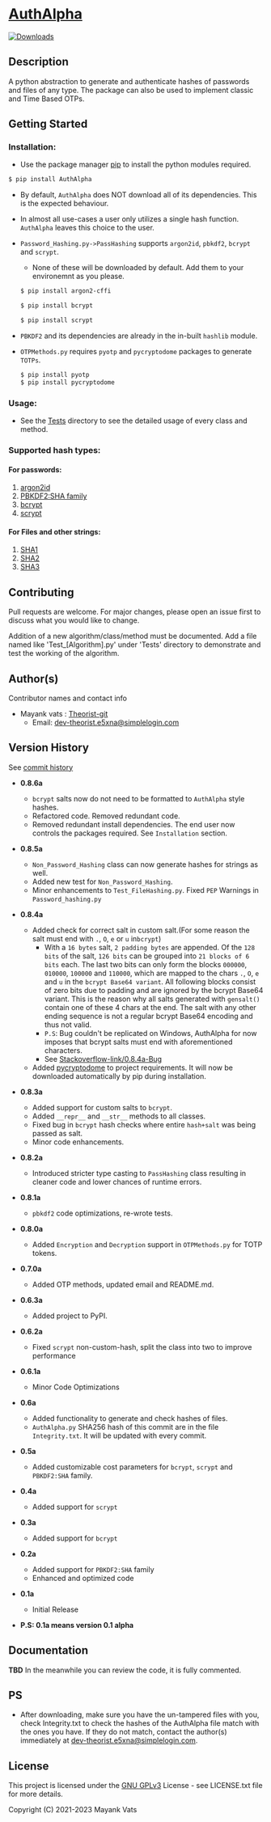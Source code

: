 # [AuthAlpha]((https://pypi.org/project/AuthAlpha/))
[![Downloads](https://static.pepy.tech/personalized-badge/authalpha?period=total&units=international_system&left_color=black&right_color=orange&left_text=Downloads)](https://pepy.tech/project/authalpha)
## Description

A python abstraction to generate and authenticate hashes of passwords and files of any type.
The package can also be used to implement classic and Time Based OTPs.

## Getting Started

### Installation:

* Use the package manager [pip](https://pip.pypa.io/en/stable/) to install the python modules required.
```bash
$ pip install AuthAlpha
```
* By default, `AuthAlpha` does NOT download all of its dependencies. This is the expected behaviour.
* In almost all use-cases a user only utilizes a single hash function. `AuthAlpha` leaves this choice to the user.
* `Password_Hashing.py->PassHashing` supports `argon2id`, `pbkdf2`, `bcrypt` and `scrypt`.
  * None of these will be downloaded by default. Add them to your environemnt as you please.
  ```bash
  $ pip install argon2-cffi
  ```
  ```bash
  $ pip install bcrypt
    ```
  ```bash
  $ pip install scrypt
    ```
* `PBKDF2` and its dependencies are already in the in-built `hashlib` module.

* `OTPMethods.py` requires `pyotp` and `pycryptodome` packages to generate `TOTPs`.
  ```bash
  $ pip install pyotp
  $ pip install pycryptodome
    ``` 

### Usage:
* See the [Tests](https://github.com/Theorist-Git/AuthAlpha/tree/master/Tests)
directory to see the detailed usage of every class and method.

### Supported hash types:

#### For passwords:
1. [argon2id](https://en.wikipedia.org/wiki/Argon2)
2. [PBKDF2:SHA family](https://en.wikipedia.org/wiki/PBKDF2)
3. [bcrypt](https://en.wikipedia.org/wiki/Bcrypt)
4. [scrypt](https://en.wikipedia.org/wiki/Scrypt)

#### For Files and other strings:
1. [SHA1](https://en.wikipedia.org/wiki/SHA-1)
2. [SHA2](https://en.wikipedia.org/wiki/SHA-2)
3. [SHA3](https://en.wikipedia.org/wiki/SHA-3)

## Contributing
Pull requests are welcome. For major changes, please open an issue first to discuss what you would like to change.

Addition of a new algorithm/class/method must be documented. Add a file named like 'Test_[Algorithm].py' under 'Tests' directory to demonstrate and test the working of the algorithm.

## Author(s)

Contributor names and contact info
* Mayank vats : [Theorist-git](https://github.com/Theorist-Git)
  * Email: dev-theorist.e5xna@simplelogin.com

## Version History
See [commit history](https://github.com/Theorist-Git/AuthAlpha/commits/master)
* **0.8.6a**
  *  `bcrypt` salts now do not need to be formatted to `AuthAlpha` style hashes.
  * Refactored code. Removed redundant code.
  * Removed redundant install dependencies. The end user now controls the packages required. See `Installation` section.
* **0.8.5a**
  * `Non_Password_Hashing` class can now generate hashes for strings as well.
  * Added new test for `Non_Password_Hashing`.
  * Minor enhancements to `Test_FileHashing.py`. Fixed `PEP` Warnings in `Password_hashing.py`
* **0.8.4a**
  * Added check for correct salt in custom salt.(For some reason the salt must end with `.`, `O`, `e` or `u` in`bcrypt`)
    * With a `16 bytes` salt, `2 padding bytes` are appended. Of the `128 bits` of the salt, `126 bits` can be grouped into `21 blocks of 6 bits` each. The last two bits can only form the blocks `000000`, `010000`, `100000` and `110000`, which are mapped to the chars `.`, `O`, `e` and `u` in the `bcrypt Base64 variant`. All following blocks consist of zero bits due to padding and are ignored by the bcrypt Base64 variant. This is the reason why all salts generated with `gensalt()` contain one of these 4 chars at the end. The salt with any other ending sequence is not a regular bcrypt Base64 encoding and thus not valid.
    * `P.S`: Bug couldn't be replicated on Windows, AuthAlpha for now imposes that bcrypt salts must end with aforementioned characters.
    * See [Stackoverflow-link/0.8.4a-Bug](https://stackoverflow.com/questions/69531552/missing-salt-why-is-the-salt-not-complete-after-using-hashpw-bcrypt)
  * Added [pycryptodome](https://pypi.org/project/pycryptodome/) to project requirements. It will now be downloaded automatically
  by pip during installation.
* **0.8.3a**
  * Added support for custom salts to `bcrypt`.
  * Added `__repr__` and `__str__` methods to all classes.
  * Fixed bug in `bcrypt` hash checks where entire `hash+salt` was being passed as salt.
  * Minor code enhancements.
* **0.8.2a**
  * Introduced stricter type casting to `PassHashing` class resulting in cleaner code
    and lower chances of runtime errors.
* **0.8.1a**
  * `pbkdf2` code optimizations, re-wrote tests.
* **0.8.0a**
  * Added `Encryption` and `Decryption` support in `OTPMethods.py` for TOTP tokens.
* **0.7.0a**
  * Added OTP methods, updated email and README.md.
* **0.6.3a**
  * Added project to PyPI.
* **0.6.2a**
  *  Fixed `scrypt` non-custom-hash, split the class into two to improve performance
* **0.6.1a**
  * Minor Code Optimizations 
* **0.6a**
  * Added functionality to generate and check hashes of files.
  * `AuthAlpha.py` SHA256 hash of this commit are in the file `Integrity.txt`. It will be updated with every commit.
* **0.5a**
  * Added customizable cost parameters for `bcrypt`, `scrypt` and `PBKDF2:SHA` family.
* **0.4a**
  * Added support for `scrypt`
* **0.3a**
  * Added support for `bcrypt`
* **0.2a**
  * Added support for `PBKDF2:SHA` family
  * Enhanced and optimized code
* **0.1a**
    * Initial Release

* **P.S: 0.1a means version 0.1 alpha**

## Documentation
**TBD**
In the meanwhile you can review the code, it is fully commented.

## PS

* After downloading, make sure you have the un-tampered files with you, check Integrity.txt to check the hashes of the
AuthAlpha file match with the ones you have. If they do not match, contact the author(s) immediately at
dev-theorist.e5xna@simplelogin.com.

## License

This project is licensed under the [GNU GPLv3](https://choosealicense.com/licenses/gpl-3.0/#) License - see LICENSE.txt file for more details.

Copyright (C) 2021-2023 Mayank Vats
